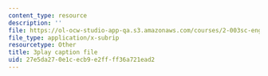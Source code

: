 ```yaml
---
content_type: resource
description: ''
file: https://ol-ocw-studio-app-qa.s3.amazonaws.com/courses/2-003sc-engineering-dynamics-fall-2011/27e5da270e1cecb9e2ffff36a721ead2_cd8lDtAtJbE.srt
file_type: application/x-subrip
resourcetype: Other
title: 3play caption file
uid: 27e5da27-0e1c-ecb9-e2ff-ff36a721ead2
---
```

